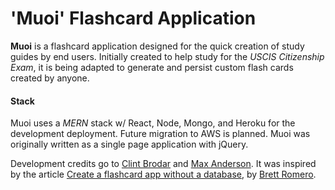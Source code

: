 'Muoi' Flashcard Application
============================

**Muoi** is a flashcard application designed for the quick creation of study guides by end users. Initially created to help study for the *USCIS Citizenship Exam*, it is being adapted to generate and persist custom flash cards created by anyone. 

#### Stack

Muoi uses a *MERN* stack w/ React, Node, Mongo, and Heroku for the development deployment. Future migration to AWS is planned. Muoi was originally written as a single page application with jQuery. 

Development credits go to [Clint Brodar](github.com/cb721) and [Max Anderson](github.com/mxwllndrsn). It was inspired by the article [Create a flashcard app without a database](http://brettromero.com/create-flashcard-app-without-database/), by [Brett Romero](https://github.com/vladimiriii).
 
